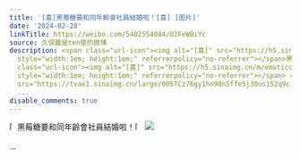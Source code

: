 ```yaml
---
title: '[喜]黑莓糖要和同年齡會社員結婚啦！[喜] [图片]'
date: '2024-02-28'
linkTitle: https://weibo.com/5402554084/O2FeWBiYc
source: 久保醬是ten使的微博
description: <span class="url-icon"><img alt="[喜]" src="https://h5.sinaimg.cn/m/emoticon/icon/others/f_xi-3259e5a17a.png"
  style="width:1em; height:1em;" referrerpolicy="no-referrer"></span>黑莓糖要和同年齡會社員結婚啦！<span
  class="url-icon"><img alt="[喜]" src="https://h5.sinaimg.cn/m/emoticon/icon/others/f_xi-3259e5a17a.png"
  style="width:1em; height:1em;" referrerpolicy="no-referrer"></span> <img style=""
  src="https://tvax1.sinaimg.cn/large/005TCz76gy1hn90n5ffe5j30us152q9c.jpg" referrerpolicy="no-referrer"><br><br>
  ...
disable_comments: true
---
```

<span class="url-icon"><img alt="[喜]" src="https://h5.sinaimg.cn/m/emoticon/icon/others/f_xi-3259e5a17a.png" style="width:1em; height:1em;" referrerpolicy="no-referrer"></span>黑莓糖要和同年齡會社員結婚啦！<span class="url-icon"><img alt="[喜]" src="https://h5.sinaimg.cn/m/emoticon/icon/others/f_xi-3259e5a17a.png" style="width:1em; height:1em;" referrerpolicy="no-referrer"></span> <img style="" src="https://tvax1.sinaimg.cn/large/005TCz76gy1hn90n5ffe5j30us152q9c.jpg" referrerpolicy="no-referrer"><br><br> ...